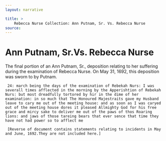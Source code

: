 ```yaml
---
layout: narrative

title: >
    Rebecca Nurse Collection: Ann Putnam, Sr. Vs. Rebecca Nurse
source: 
---
```


     
#  Ann Putnam, Sr.Vs. Rebecca Nurse 

  The final portion of an Ann Putnam, Sr., deposition relating to her suffering during the examination of Rebecca Nurse. On May 31, 1692, this deposition was sworn to by Putnam.

 	 24: march being the days of the examination of Rebekah Nurs: I was severall times afflected in the morning by the Apperishtion of Rebekah Nurs: but most dreadfully tortored by hir in the dime of her examination: in so much that The Honoured Majestraits gave my Husband leave to cary me out of the meeting house: and as soon as I was caryed out of the meeting house dores it pleased Allmighty God for his free grace and mircy sake to deliver me out of the paws of thos Roaring lions: and jaws of those tareing bears that ever sence that time they have not had power so to afflect me

 	 [Reverse of document contains statements relating to incidents in May and June, 1692.They are not included here.]

    